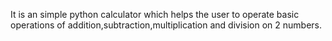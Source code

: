 It is an simple python calculator which helps the user to operate basic operations of addition,subtraction,multiplication and division on 2 numbers.
